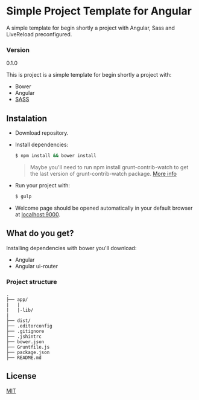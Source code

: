 # Simple Project Template for Angular
A simple template for begin shortly a project with Angular, Sass and LiveReload preconfigured.

### Version
0.1.0

This is project is a simple template for begin shortly a project with:

* Bower
* Angular
* [SASS](http://sass-lang.com/guide)

## Instalation

* Download repository.
* Install dependencies:

	```sh
	$ npm install && bower install
	```
	> Maybe you'll need to run npm install grunt-contrib-watch to get the last version of grunt-contrib-watch package. [More info](https://github.com/gruntjs/grunt-contrib-watch)

* Run your project with:

	```sh
	$ gulp
	```

* Welcome page should be opened automatically in your default browser at [localhost:9000](http://localhost:9000).

## What do you get?

Installing dependencies with bower you'll download:
* Angular
* Angular ui-router

### Project structure

```
.
├── app/
|   |
|   |-lib/
|
├── dist/
├── .editorconfig
├── .gitignore
├── .jshintrc
├── bower.json
├── Gruntfile.js
├── package.json
├── README.md

```


License
-------

[MIT](http://opensource.org/licenses/MIT)

